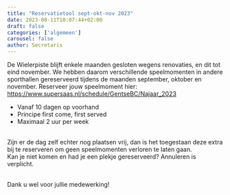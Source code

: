 ```yaml
---
title: "Reservatietool sept-okt-nov 2023"
date: 2023-08-11T10:07:44+02:00
draft: false
categories: ['algemeen']
carousel: false
author: Secretaris
---
```

De Wielerpiste blijft enkele maanden gesloten wegens renovaties, en dit tot eind november. We hebben daarom verschillende speelmomenten in andere sporthallen gereserveerd tijdens de maanden september, oktober en november. Reserveer jouw speelmoment hier: https://www.supersaas.nl/schedule/GentseBC/Najaar_2023

* Vanaf 10 dagen op voorhand 
* Principe first come, first served
* Maximaal 2 uur per week 

<br>Zijn er de dag zelf echter nog plaatsen vrij, dan is het toegestaan deze extra bij te reserveren om geen speelmomenten verloren te laten gaan.
<br>Kan je niet komen en had je een plekje gereserveerd? Annuleren is verplicht. 

<br> Dank u wel voor jullie medewerking!





